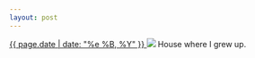 ```yaml
---
layout: post
---
```


<p>
  <a href="/231">
    <time>{{ page.date | date: "%e %B, %Y" }}</time>
  </a>
  <a href="/231"><img src="{{ site.assets_url }}/231.jpg"/></a>
  <span>House where I grew up.</span>
</p>
